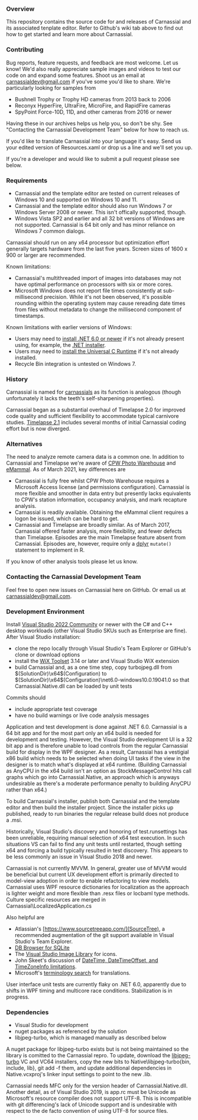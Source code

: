 ﻿### Overview
This repository contains the source code for and releases of Carnassial and its associated tenplate editor. Refer to Github's wiki
tab above to find out how to get started and learn more about Carnassial.

### Contributing
Bug reports, feature requests, and feedback are most welcome. Let us know!  We'd also really appreciate sample images and videos 
to test our code on and expand some features. Shoot us an email at carnassialdev@gmail.com if you've some you'd like to share. 
We're particularly looking for samples from

* Bushnell Trophy or Trophy HD cameras from 2013 back to 2006
* Reconyx HyperFire, UltraFire, MicroFire, and RapidFire cameras
* SpyPoint Force-10D, 11D, and other cameras from 2016 or newer

Having these in our archives helps us help you, so don't be shy. See "Contacting the Carnassial Development Team" below for how to
reach us.

If you'd like to translate Carnassial into your language it's easy. Send us your edited version of Resources.xaml or drop us a 
line and we'll set you up.

If you're a developer and would like to submit a pull request please see below.

### Requirements
* Carnassial and the template editor are tested on current releases of Windows 10 and supported on Windows 10 and 11.
* Carnassial and the template editor should also run Windows 7 or Windows Server 2008 or newer. This isn't offically supported, 
though.
* Windows Vista SP2 and earlier and all 32 bit versions of Windows are not supported. Carnassial is 64 bit only and has minor 
reliance on Windows 7 common dialogs.

Carnassial should run on any x64 processor but optimization effort generally targets hardware from the last five years. Screen 
sizes of 1600 x 900 or larger are recommended.

Known limitations:

* Carnassial's multithreaded import of images into databases may not have optimal performance on processors with six or more cores.
* Microsoft Windows does not report file times consistently at sub-millisecond precision. While it's not been observed, it's 
possible rounding within the operating system may cause rereading date times from files without metadata to change the millisecond
component of timestamps.

Known limitations with earlier versions of Windows:

* Users may need to [install .NET 6.0 or newer](https://docs.microsoft.com/en-us/dotnet/framework/migration-guide/versions-and-dependencies) if 
it's not already present using, for example, the [.NET installer](https://dotnet.microsoft.com/download).
* Users may need to [install the Universal C Runtime](https://www.microsoft.com/en-us/download/details.aspx?id=48234) if it's not already installed.
* Recycle Bin integration is untested on Windows 7.

### History
Carnassial is named for [carnassials](https://en.wikipedia.org/wiki/Carnassial) as its function is analogous (though unfortunately
it lacks the teeth's self-sharpening properties).

Carnassial began as a substantial overhaul of Timelapse 2.0 for improved code quality and sufficient flexibility to accommodate 
typical  carnivore studies. [Timelapse 2.1](http://saul.cpsc.ucalgary.ca/timelapse/pmwiki.php?n=Main.HomePage) includes several
months of initial Carnassial coding effort but is now diverged.

### Alternatives
The need to analyze remote camera data is a common one. In addition to Carnassial and Timelapse we're aware of 
[CPW Photo Warehouse​](http://cpw.state.co.us/learn/Pages/ResearchMammalsSoftware.aspx) and [eMammal](http://emammal.si.edu/). 
As of March 2021, key differences are

* Carnassial is fully free whilst CPW Photo Warehouse​ requires a Microsoft Access license (and permissions configuration). 
Carnassial is more flexible and  smoother in data entry but presently lacks equivalents to CPW's station information, occupancy 
analysis, and mark recapture analysis. 
* Carnassial is readily available. Obtaining the eMammal client requires a logon be issued, which can be hard to get.
* Carnassial and Timelapse are broadly similar. As of March 2017, Carnassial offered faster analysis, more flexibility, and fewer
defects than Timelapse. Episodes are the main Timelapse feature absent from Carnassial. Episodes are, however, require only a 
[dplyr](https://r4ds.had.co.nz/) `mutate()` statement to implement in R.

If you know of other analysis tools please let us know.

### Contacting the Carnassial Development Team
Feel free to open new issues on Carnassial here on GitHub. Or email us at carnassialdev@gmail.com.

### Development Environment
Install [Visual Studio 2022 Community](https://www.visualstudio.com/en-us/products/visual-studio-community-vs.aspx) or newer 
with the C# and C++ desktop workloads (other Visual Studio SKUs such as Enterprise are fine). After Visual Studio installation:

* clone the repo locally through Visual Studio's Team Explorer or GitHub's clone or download options
* install the [WiX Toolset](http://wixtoolset.org/releases/) 3.14 or later and Visual Studio WiX extension
* build Carnassial and, as a one time step, copy turbojpeg.dll from $(SolutionDir)\x64\$(Configuration) to $(SolutionDir)\x64\$(Configuration)\net6.0-windows10.0.19041.0
so that Carnassial.Native.dll can be loaded by unit tests

Commits should

* include appropriate test coverage
* have no build warnings or live code analysis messages

Application and test development is done against .NET 6.0. Carnassial is a 64 bit app and for the most part only an x64 build 
is needed for development and testing. However, the Visual Studio development UI is a 32 bit app and is therefore unable to load 
controls from the regular Carnassial build for display in the WPF designer. As a result, Carnassial has a vestigial x86 build which
needs to be selected when doing UI tasks if the view in the designer is to match what's displayed at x64 runtime. (Building 
Carnassial as AnyCPU in the x64 build isn't an option as StockMessageControl hits call graphs which go into Carnassial.Native, an 
approach which is anyways undesirable as there's a moderate performance penalty to building AnyCPU rather than x64.)

To build Carnassial's installer, publish both Carnassial and the template editor and then build the installer project. Since the
installer picks up published, ready to run binaries the regular release build does not produce a .msi.

Historically, Visual Studio's discovery and honoring of test.runsettings has been unreliable, requiring manual selection of x64 
test execution. In such situations VS can fail to find any unit tests until restarted, though setting x64 and forcing a build 
typically resulted in test discovery. This appears to be less commonly an issue in Visual Studio 2018 and newer.

Carnassial is not currently MVVM. In general, greater use of MVVM would be beneficial but current UX development effort is 
primarily directed to model-view adoption in order to enable refactoring to view models. Carnassial uses WPF resource 
dictionaries for localization as the approach is lighter weight and more flexible than .resx files or locbaml type methods. 
Culture specific resources are merged in Carnassial\LocalizedApplication.cs

Also helpful are

* Atlassian's [https://www.sourcetreeapp.com/](SourceTree), a recommended augmentation of the git support available in Visual Studio's Team Explorer.
* [DB Browser for SQLite](http://sqlitebrowser.org/)
* The [Visual Studio Image Library](https://msdn.microsoft.com/en-us/library/ms246582.aspx) for icons.
* John Skeet's discussion of [DateTime, DateTimeOffset, and TimeZoneInfo limitations](http://blog.nodatime.org/2011/08/what-wrong-with-datetime-anyway.html).
* Microsoft's [terminology search](https://www.microsoft.com/en-us/language) for translations.

User interface unit tests are currently flaky on .NET 6.0, apparently due to shifts in WPF timing and multicore race conditions. 
Stabilization is in progress.

### Dependencies
* Visual Studio for development
* nuget packages as referenced by the solution
* libjpeg-turbo, which is managed manually as described below

A nuget package for libjpeg-turbo exists but is not being maintained so the library is comitted to the Carnassial repro. To 
update, download the [libjpeg-turbo](https://libjpeg-turbo.org/) VC and VC64 installers, copy the new bits to 
Native\libjpeg-turbo\{bin, include, lib}, git add -f them, and update additional dependencies in Native.vcxproj's linker input
settings to point to the new .lib.

Carnassial needs MFC only for the version header of Carnassial.Native.dll. Another detail, as of Visual Studio 2019, is 
app.rc must be Unicode as Microsoft's resource compiler does not support UTF-8. This is incompatible with git differencing's 
lack of Unicode support and is undesirable with respect to the de facto convention of using UTF-8 for source files.
